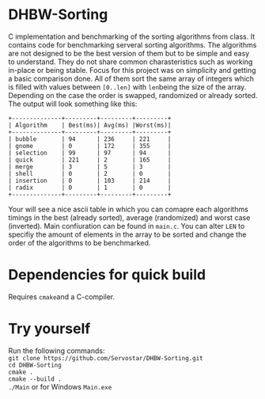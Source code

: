 # DHBW-Sorting
C implementation and benchmarking of the sorting algorithms from class.
It contains code for benchmarking serveral sorting algorithms. The algorithms are not designed to be the best version of them but to be simple and easy to understand. They do not share common charasteristics such as working in-place or being stable. Focus for this project was on simplicity and getting a basic comparison done.
All of them sort the same array of integers which is filled with values between `[0..len]` with `len`being the size of the array. Depending on the case the order is swapped, randomized or already sorted.
The output will look something like this:
```
+--------------+---------+---------+---------+
| Algorithm    | Best(ms)| Avg(ms) |Worst(ms)|
+--------------+---------+---------+---------+
| bubble       | 94      | 236     | 221     |
| gnome        | 0       | 172     | 355     |
| selection    | 99      | 97      | 94      |
| quick        | 221     | 2       | 165     |
| merge        | 3       | 5       | 3       |
| shell        | 0       | 2       | 0       |
| insertion    | 0       | 103     | 214     |
| radix        | 0       | 1       | 0       |
+--------------+---------+---------+---------+
```
Your will see a nice ascii table in which you can comapre each algorithms timings in the best (already sorted), average (randomized) and worst case (inverted).
Main confiuration can be found in `main.c`. You can alter `LEN` to specifiy the amount of elements in the array to be sorted and change the order of the algorithms to be benchmarked.
# Dependencies for quick build
Requires `cmake`and a C-compiler.
# Try yourself
Run the following commands:<br>
`git clone https://github.com/Servostar/DHBW-Sorting.git`<br>
`cd DHBW-Sorting`<br>
`cmake .`<br>
`cmake --build .`<br>
`./Main` or for Windows `Main.exe`
